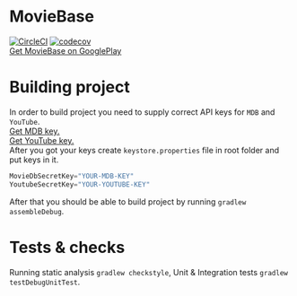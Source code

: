 # MovieBase
[![CircleCI](https://circleci.com/gh/NikolayManzhos/MovieBase/tree/dev.svg?style=shield)](https://circleci.com/gh/NikolayManzhos/MovieBase/tree/dev)
[![codecov](https://codecov.io/gh/NikolayManzhos/MovieBase/branch/dev/graph/badge.svg)](https://codecov.io/gh/NikolayManzhos/MovieBase)  
[Get MovieBase on GooglePlay](https://play.google.com/store/apps/details?id=com.defaultapps.moviebase)  
# Building project
In order to build project you need to supply correct API keys for ```MDB``` and ```YouTube```.  
[Get MDB key.](https://www.themoviedb.org/settings/api)  
[Get YouTube key.](https://developers.google.com/youtube/v3/getting-started)  
After you got your keys create ```keystore.properties``` file in root folder and put keys in it.
```gradle
MovieDbSecretKey="YOUR-MDB-KEY"
YoutubeSecretKey="YOUR-YOUTUBE-KEY"
```
After that you should be able to build project by running ```gradlew assembleDebug```.
# Tests & checks
Running static analysis ```gradlew checkstyle```, Unit & Integration tests ```gradlew testDebugUnitTest```.

